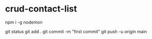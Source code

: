 # crud-contact-list

npm i -g nodemon


git status
git add .
git commit -m "first commit"
git push -u origin main